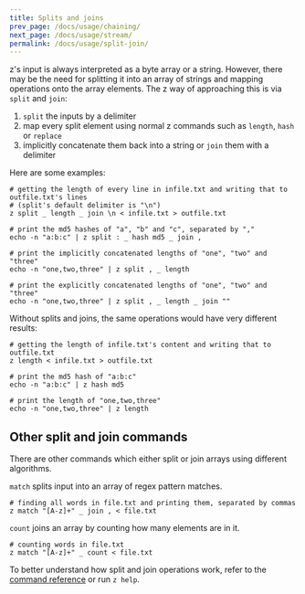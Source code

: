 ```yaml
---
title: Splits and joins
prev_page: /docs/usage/chaining/
next_page: /docs/usage/stream/
permalink: /docs/usage/split-join/
---
```


z's input is always interpreted as a byte array or a string. However, there may be the need for splitting it into an array of strings and mapping operations onto the array elements. The z way of approaching this is via `split` and `join`:
1. `split` the inputs by a delimiter
2. map every split element using normal z commands such as `length`, `hash` or `replace`
3. implicitly concatenate them back into a string or `join` them with a delimiter

Here are some examples:
```
# getting the length of every line in infile.txt and writing that to outfile.txt's lines
# (split's default delimiter is "\n")
z split _ length _ join \n < infile.txt > outfile.txt

# print the md5 hashes of "a", "b" and "c", separated by ","
echo -n "a:b:c" | z split : _ hash md5 _ join ,

# print the implicitly concatenated lengths of "one", "two" and "three"
echo -n "one,two,three" | z split , _ length

# print the explicitly concatenated lengths of "one", "two" and "three"
echo -n "one,two,three" | z split , _ length _ join ""
```

Without splits and joins, the same operations would have very different results:
```
# getting the length of infile.txt's content and writing that to outfile.txt
z length < infile.txt > outfile.txt

# print the md5 hash of "a:b:c"
echo -n "a:b:c" | z hash md5

# print the length of "one,two,three"
echo -n "one,two,three" | z length
```

## Other split and join commands

There are other commands which either split or join arrays using different algorithms.

`match` splits input into an array of regex pattern matches.

```
# finding all words in file.txt and printing them, separated by commas
z match "[A-z]+" _ join , < file.txt
```

`count` joins an array by counting how many elements are in it.

```
# counting words in file.txt
z match "[A-z]+" _ count < file.txt
```

To better understand how split and join operations work, refer to the [command reference](../../commands/) or run `z help`.
